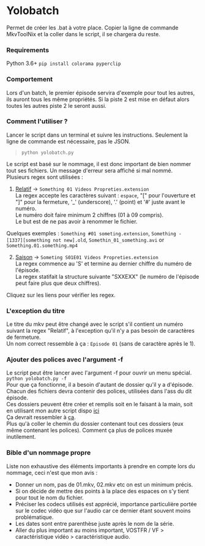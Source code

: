 # Yolobatch

Permet de créer les .bat à votre place. Copier la ligne de commande MkvToolNix et la coller dans le script, il se chargera du reste.

### Requirements

Python 3.6+
`pip install colorama pyperclip`

### Comportement

Lors d'un batch, le premier épisode servira d'exemple pour tout les autres, ils auront tous les même propriétés. Si la piste 2 est mise en défaut alors toutes les autres piste 2 le seront aussi.

### Comment l'utiliser ?

Lancer le script dans un terminal et suivre les instructions. Seulement la ligne de commande est nécessaire, pas le JSON.<br>
>`python yolobatch.py`<br>

Le script est basé sur le nommage, il est donc important de bien nommer tout ses fichiers. Un message d'erreur sera affiché si mal nommé.<br>
Plusieurs regex sont utilisées :
1. [Relatif](https://regex101.com/r/Eawjea/1) -> `Something 01 Videos Propreties.extension`<br>
La regex accepte les caractères suivant : `espace`, "\[" pour l'ouverture et "\]" pour la fermeture, '\_' (underscore), '.' (point) et '#' juste avant le numéro.<br>
Le numéro doit faire minimum 2 chiffres (01 à 09 compris).<br>
Le but est de ne pas avoir à renommer le fichier.<br>

Quelques exemples : `Something #01 someting.extension`, `Something - [1337][something not new].old`, `Somethin_01_something.avi` or `Something.01.something.mp4`<br>

2. [Saison](https://regex101.com/r/Eawjea/3) -> `Someting S01E01 Videos Propreties.extension`<br>
La regex commence au 'S' et termine au dernier chiffre du numéro de l'épisode.<br>
La regex statifait la structure suivante "SXXEXX" (le numéro de l'épisode peut faire plus que deux chiffres).<br>

Cliquez sur les liens pour vérifier les regex.

### L'exception du titre

Le titre du mkv peut être changé avec le script s'il contient un numéro suivant la regex "Relatif", à l'exception qu'il n'y a pas besoin de caractères de fermeture.<br>
Un nom correct ressemble à ça : `Episode 01` (sans de caractère après le 1).

### Ajouter des polices avec l'argument -f

Le script peut être lancer avec l'argument -f pour ouvrir un menu spécial. `python yolobatch.py -f`<br>
Pour que ça fonctionne, il a besoin d'autant de dossier qu'il y a d'épisode. Chacun des fichiers devra contenir des polices, utilisées dans l'ass du dit épisode.<br>
Ces dossiers peuvent être créer et remplis soit en le faisant à la main, soit en utilisant mon autre script dispo [ici](https://github.com/Hqndler/AssFontCollector)<br>
Ça devrait ressembler à [ça](https://github.com/Hqndler/AssFontCollector/blob/main/Output%20proof%20for%20ALL_IN_ONE%20False.png).<br>
Plus qu'à coller le chemin du dossier contenant tout ces dossiers (eux même contenant les polices). Comment ça plus de polices muxée inutilement.

### Bible d'un nommage propre
Liste non exhaustive des éléments importants à prendre en compte lors du nommage, ceci n'est que mon avis :
- Donner un nom, pas de 01.mkv, 02.mkv etc on est un minimum précis. <br>
- Si on décide de mettre des points à la place des espaces on s'y tient pour tout le nom du fichier.<br>
- Préciser les codecs utilisés est apprécié, importance particulière portée sur le codec vidéo que sur l'audio car ce dernier étant souvent moins problématique.<br>
- Les dates sont entre parenthèse juste après le nom de la série.<br>
- Aller du plus important au moins important, VOSTFR / VF > caractéristique vidéo > caractéristique audio.<br>
